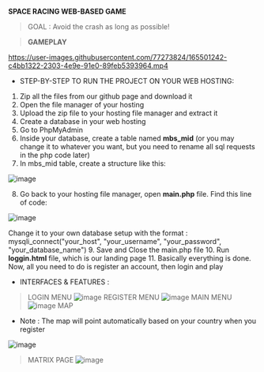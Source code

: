 **SPACE RACING WEB-BASED GAME**

>GOAL : Avoid the crash as long as possible!

>**GAMEPLAY**

https://user-images.githubusercontent.com/77273824/165501242-c4bb1322-2303-4e9e-91e0-89feb5393964.mp4

- STEP-BY-STEP TO RUN THE PROJECT ON YOUR WEB HOSTING:
1. Zip all the files from our github page and download it
2. Open the file manager of your hosting
3. Upload the zip file to your hosting file manager and extract it
4. Create a database in your web hosting
5. Go to PhpMyAdmin
6. Inside your database, create a table named **mbs_mid** (or you may change it to whatever you want, but you need to rename all sql requests in the php code later)
7. In mbs_mid table, create a structure like this:

![image](https://user-images.githubusercontent.com/77273824/165442379-52d2ec3d-27ac-4554-8d43-dfa6986f1ec5.png)

8. Go back to your hosting file manager, open **main.php** file. Find this line of code:

![image](https://user-images.githubusercontent.com/77273824/165442743-acb6d934-b16e-4470-91ff-01e2db67b442.png)

Change it to your own database setup with the format : mysqli_connect("your_host", "your_username", "your_password", "your_database_name")
9. Save and Close the main.php file
10. Run **loggin.html** file, which is our landing page
11. Basically everything is done. Now, all you need to do is register an account, then login and play

- INTERFACES & FEATURES :
> LOGIN MENU
![image](https://user-images.githubusercontent.com/77273824/165448119-5e7259c1-0552-4a2a-8e90-199f88064f8a.png)
> REGISTER MENU
![image](https://user-images.githubusercontent.com/77273824/165448224-03d76726-d41d-45f8-9445-746d83cb6326.png)
> MAIN MENU
![image](https://user-images.githubusercontent.com/77273824/165493760-1bdacf14-1a15-44ad-9446-62ad8d77a8a4.png)
> MAP
- Note : The map will point automatically based on your country when you register

![image](https://user-images.githubusercontent.com/77273824/165493860-db0a6b24-14dc-4d0e-b69e-891c509ad9b5.png)

> MATRIX PAGE
![image](https://user-images.githubusercontent.com/77273824/165494163-8edd0a03-03dd-46a7-bf9f-83e3c3678814.png)

